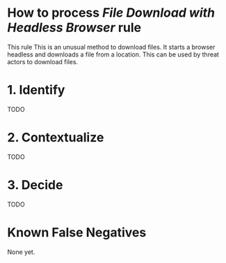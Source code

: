 # How to process *File Download with Headless Browser* rule
This rule This is an unusual method to download files. It starts a browser headless and downloads a file from a location. This can be used by threat actors to download files.

# 1. Identify
TODO

# 2. Contextualize
TODO

# 3. Decide
TODO

# Known False Negatives
None yet.
